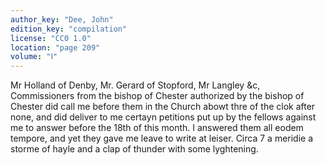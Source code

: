 ```yaml
---
author_key: "Dee, John"
edition_key: "compilation"
license: "CC0 1.0"
location: "page 209"
volume: "Ⅰ"
---
```

Mr Holland of Denby, Mr. Gerard of Stopford, Mr Langley &c, Commissioners from
the bishop of Chester authorized by the bishop of Chester did call me before
them in the Church abowt thre of the clok after none, and did deliver to me
certayn petitions put up by the fellows against me to answer before the 18th of
this month. I answered them all eodem tempore, and yet they gave me leave to
write at leiser. Circa 7 a meridie a storme of hayle and a clap of thunder with
some lyghtening.
